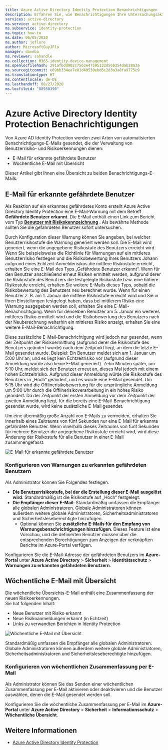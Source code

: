 ```yaml
---
title: Azure Active Directory Identity Protection Benachrichtigungen
description: Erfahren Sie, wie Benachrichtigungen Ihre Untersuchungsaktivitäten unterstützen.
services: active-directory
ms.service: active-directory
ms.subservice: identity-protection
ms.topic: how-to
ms.date: 06/05/2020
ms.author: joflore
author: MicrosoftGuyJFlo
manager: daveba
ms.reviewer: sahandle
ms.collection: M365-identity-device-management
ms.openlocfilehash: 291afbdd902c7563e47595132d56b354dab28a3a
ms.sourcegitcommit: e69bb334ea7e81d49530ebd6c2d3a3a8fa9775c9
ms.translationtype: HT
ms.contentlocale: de-DE
ms.lasthandoff: 08/27/2020
ms.locfileid: "88950390"
---
```

# <a name="azure-active-directory-identity-protection-notifications"></a>Azure Active Directory Identity Protection Benachrichtigungen

Von Azure AD Identity Protection werden zwei Arten von automatisierten Benachrichtigungs-E-Mails gesendet, die der Verwaltung von Benutzerrisiko- und Risikoerkennungen dienen:

- E-Mail für erkannte gefährdete Benutzer
- Wöchentliche E-Mail mit Übersicht

Dieser Artikel gibt Ihnen eine Übersicht zu beiden Benachrichtigungs-E-Mails.

## <a name="users-at-risk-detected-email"></a>E-Mail für erkannte gefährdete Benutzer

Als Reaktion auf ein erkanntes gefährdetes Konto erstellt Azure Active Directory Identity Protection eine E-Mail-Warnung mit dem Betreff **Gefährdete Benutzer erkannt**. Die E-Mail enthält einen Link zum Bericht vom Typ **[Benutzer mit Risikokennzeichnung](./overview-identity-protection.md)** . Als bewährte Methode sollten Sie die gefährdeten Benutzer sofort untersuchen.

Durch Konfiguration dieser Warnung können Sie angeben, bei welcher Benutzerrisikostufe die Warnung generiert werden soll. Die E-Mail wird generiert, wenn die angegebene Risikostufe des Benutzers erreicht wird. Wenn Sie beispielsweise die Richtlinie für Warnungen auf ein mittleres Benutzerrisiko festlegen und die Risikobewertung Ihres Benutzers Johann aufgrund eines Echtzeit-Anmelderisikos die mittlere Risikostufe erreicht, erhalten Sie eine E-Mail des Typs „Gefährdete Benutzer erkannt“. Wenn für den Benutzer anschließend erneut Risiken ermittelt werden, aufgrund derer die Risikostufe des Benutzers die festgelegte Risikostufe bzw. eine höhere Risikostufe erreicht, erhalten Sie weitere E-Mails dieses Typs, sobald die Risikobewertung des Benutzers neu berechnet wurde. Wenn für einen Benutzer z. B. am 1. Januar die mittlere Risikostufe erreicht wird und Sie in Ihren Einstellungen festgelegt haben, dass bei mittlerem Risiko eine Warnung ausgegeben werden soll, erhalten Sie eine E-Mail-Benachrichtigung. Wenn für denselben Benutzer am 5. Januar ein weiteres mittleres Risiko ermittelt wird und die Risikobewertung des Benutzers nach der Neuberechnung weiterhin ein mittleres Risiko anzeigt, erhalten Sie eine weitere E-Mail-Benachrichtigung. 

Diese zusätzliche E-Mail-Benachrichtigung wird jedoch nur gesendet, wenn der Zeitpunkt der Risikoermittlung (aufgrund derer die Risikostufe des Benutzers geändert wurde) nach dem Zeitpunkt liegt, an dem die letzte E-Mail gesendet wurde. Beispiel: Ein Benutzer meldet sich am 1. Januar um 5:00 Uhr an, und es liegt kein Echtzeitrisiko vor (aufgrund dieser Anmeldung würde also keine E-Mail generiert). Zehn Minuten später, um 5:10 Uhr, meldet sich der Benutzer erneut an, dieses Mal jedoch mit einem hohen Echtzeitrisiko. Aufgrund dieser Anmeldung würde die Risikostufe des Benutzers in „Hoch“ geändert, und es würde eine E-Mail gesendet. Um 5:15 Uhr wird die Offlinerisikobewertung für die ursprüngliche Anmeldung um 5:00 Uhr durch die Offlinerisikoverarbeitung in ein hohes Risiko geändert. Da der Zeitpunkt der ersten Anmeldung vor dem Zeitpunkt der zweiten Anmeldung liegt, für die bereits eine E-Mail-Benachrichtigung gesendet wurde, wird keine zusätzliche E-Mail gesendet.

Um eine übermäßig große Anzahl von E-Mails zu vermeiden, erhalten Sie innerhalb eines Zeitraums von fünf Sekunden nur eine E-Mail für erkannte gefährdete Benutzer. Wenn innerhalb dieses Zeitraums von fünf Sekunden für mehrere Benutzer die angegebene Risikostufe erreicht wird, wird diese Änderung der Risikostufe für alle Benutzer in einer E-Mail zusammengefasst.

![E-Mail für erkannte gefährdete Benutzer](./media/howto-identity-protection-configure-notifications/01.png)

### <a name="configure-users-at-risk-detected-alerts"></a>Konfigurieren von Warnungen zu erkannten gefährdeten Benutzern

Als Administrator können Sie Folgendes festlegen:

- **Die Benutzerrisikostufe, bei der die Erstellung dieser E-Mail ausgelöst wird**: Standardmäßig ist die Risikostufe auf „Hoch“ festgelegt.
- **Die Empfänger dieser E-Mail**: Standardmäßig umfassen die Empfänger alle globalen Administratoren. Globale Administratoren können außerdem weitere globale Administratoren, Sicherheitsadministratoren und Sicherheitsleseberechtigte hinzufügen.
   - Optional können Sie **zusätzliche E-Mails für den Empfang von Warnungsbenachrichtigungen hinzufügen**. Dieses Feature ist eine Vorschau, und die definierten Benutzer müssen über die entsprechenden Berechtigungen zum Anzeigen der verknüpften Berichte im Azure-Portal verfügen.

Konfigurieren Sie die E-Mail-Adresse der gefährdeten Benutzers im **Azure-Portal** unter **Azure Active Directory** > **Sicherheit** > **Identitätsschutz** > **Warnungen zu erkannten gefährdeten Benutzern**.

## <a name="weekly-digest-email"></a>Wöchentliche E-Mail mit Übersicht

Die wöchentliche Übersichts-E-Mail enthält eine Zusammenfassung der neuen Risikoerkennungen.  
Sie hat folgenden Inhalt:

- Neue Benutzer mit Risiko erkannt
- Neue Risikoanmeldungen erkannt (in Echtzeit)
- Links zu verwandten Berichten in Identity Protection

![Wöchentliche E-Mail mit Übersicht](./media/howto-identity-protection-configure-notifications/weekly-digest-email.png)

Standardmäßig umfassen die Empfänger alle globalen Administratoren. Globale Administratoren können außerdem weitere globale Administratoren, Sicherheitsadministratoren und Sicherheitsleseberechtigte hinzufügen.

### <a name="configure-weekly-digest-email"></a>Konfigurieren von wöchentlichen Zusammenfassung per E-Mail

Als Administrator können Sie das Senden einer wöchentlichen Zusammenfassung per E-Mail aktivieren oder deaktivieren und die Benutzer auswählen, denen die E-Mail gesendet werden soll.

Konfigurieren Sie die wöchentliche Zusammenfassung per E-Mail im **Azure-Portal** unter **Azure Active Directory** > **Sicherheit** > **Informationsschutz** > **Wöchentliche Übersicht**.

## <a name="see-also"></a>Weitere Informationen

- [Azure Active Directory Identity Protection](./overview-identity-protection.md)